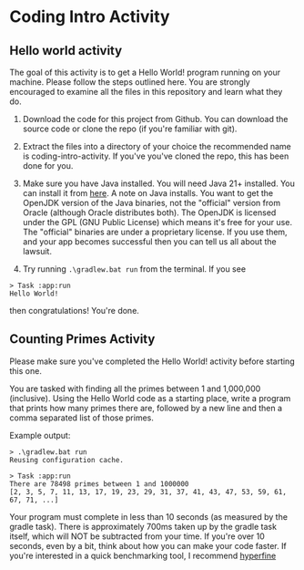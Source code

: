 # Coding Intro Activity

## Hello world activity

The goal of this activity is to get a Hello World! program running on your machine. Please follow the steps outlined here. You are strongly encouraged to examine all the files in this repository and learn what they do. 

1. Download the code for this project from Github. You can download the source code or clone the repo (if you're familiar with git). 

2. Extract the files into a directory of your choice the recommended name is coding-intro-activity. If you've you've cloned the repo, this has been done for you. 

3. Make sure you have Java installed. You will need Java 21+ installed. You can install it from [here](https://openjdk.org/projects/jdk/21/). A note on Java installs. You want to get the OpenJDK version of the Java binaries, not the "official" version from Oracle (although Oracle distributes both). The OpenJDK is licensed under the GPL (GNU Public License) which means it's free for your use. The "official" binaries are under a proprietary license. If you use them, and your app becomes successful then you can tell us all about the lawsuit. 

4. Try running `.\gradlew.bat run` from the terminal. If you see 
```
> Task :app:run
Hello World!
```
then congratulations! You're done.

## Counting Primes Activity

Please make sure you've completed the Hello World! activity before starting this one. 

You are tasked with finding all the primes between 1 and 1,000,000 (inclusive). Using the Hello World code as a starting place, write a program that prints how many primes there are, followed by a new line and then a comma separated list of those primes. 

Example output:
```
> .\gradlew.bat run
Reusing configuration cache.

> Task :app:run
There are 78498 primes between 1 and 1000000
[2, 3, 5, 7, 11, 13, 17, 19, 23, 29, 31, 37, 41, 43, 47, 53, 59, 61, 67, 71, ...]
```

Your program must complete in less than 10 seconds (as measured by the gradle task). There is approximately 700ms taken up by the gradle task itself, which will NOT be subtracted from your time. If you're over 10 seconds, even by a bit, think about how you can make your code faster. If you're interested in a quick benchmarking tool, I recommend [hyperfine](https://github.com/sharkdp/hyperfine)

